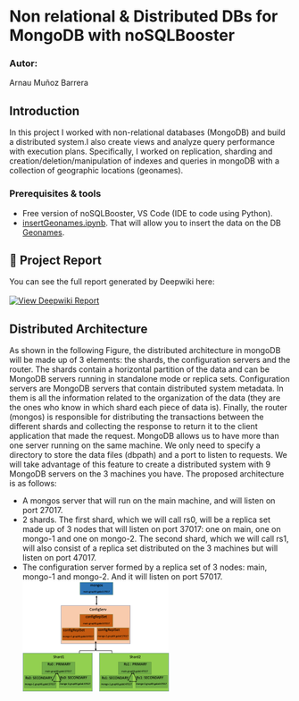 # Non relational & Distributed DBs for MongoDB with noSQLBooster
### Autor: 
Arnau Muñoz Barrera

## Introduction
In this project I worked with non-relational databases (MongoDB) and build a distributed system.I also create views and analyze query performance with execution plans. Specifically, I worked on replication, sharding and creation/deletion/manipulation of indexes and queries in mongoDB with a collection of geographic locations (geonames).

### Prerequisites & tools
- Free version of noSQLBooster, VS Code (IDE to code using Python).
- [insertGeonames.ipynb](src/insertGeonames.ipynb). That will allow you to insert the data on the DB [Geonames](http://download.geonames.org/export/dump/).

## 📄 Project Report 

You can see the full report generated by Deepwiki here: 
</br>
</br>
[![View Deepwiki Report](https://img.shields.io/badge/Deepwiki-View_Report-blue?logo=github)](https://deepwiki.com/arnaumunozbarrera/Non-relational-Distributed-DBs-Project)

## Distributed Architecture 
As shown in the following Figure, the distributed architecture in mongoDB will be made up of 3 elements: the shards, the configuration servers and the router. The shards contain a horizontal partition of the data and can be MongoDB servers running in standalone mode or replica sets. Configuration servers are MongoDB servers that contain distributed system metadata. In them is all the information related to the organization of the data (they are the ones who know in which shard each piece of data is). Finally, the router (mongos) is responsible for distributing the transactions between the different shards and collecting the response to return it to the client application that made the request.
MongoDB allows us to have more than one server running on the same machine. We only need to specify a directory to store the data files (dbpath) and a port to listen to requests. We will take advantage of this feature to create a distributed system with 9 MongoDB servers on the 3 machines you have. The proposed architecture is as follows:
- A mongos server that will run on the main machine, and will listen on port 27017.
- 2 shards. The first shard, which we will call rs0, will be a replica set made up of 3 nodes that will listen on port 37017: one on main, one on mongo-1 and one on mongo-2. The second shard, which we will call rs1, will also consist of a replica set distributed on the 3 machines but will listen on port 47017.
- The configuration server formed by a replica set of 3 nodes: main, mongo-1 and mongo-2. And it will listen on port 57017.
![Figure 1.Distributed System Architecture](https://github.com/DCC-UAB/GABD_Practica_3/blob/master/images/arquitectura.png)
